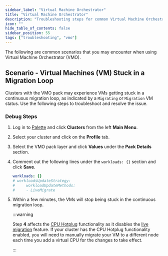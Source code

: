 ```yaml
---
sidebar_label: "Virtual Machine Orchestrator"
title: "Virtual Machine Orchestrator"
description: "Troubleshooting steps for common Virtual Machine Orchestrator scenarios."
icon: ""
hide_table_of_contents: false
sidebar_position: 55
tags: ["troubleshooting", "vmo"]
---
```


The following are common scenarios that you may encounter when using Virtual Machine Orchestrator (VMO).

## Scenario - Virtual Machines (VM) Stuck in a Migration Loop

Clusters with the VMO pack may experience VMs getting stuck in a continuous migration loop, as indicated by a
`Migrating` or `Migration` VM status. Use the following steps to troubleshoot and resolve the issue.

### Debug Steps

1. Log in to [Palette](https://console.spectrocloud.com) and click **Clusters** from the left **Main Menu**.

2. Select your cluster and click on the **Profile** tab.

3. Select the VMO pack layer and click **Values** under the **Pack Details** section.

4. Comment out the following lines under the `workloads: {}` section and click **Save**.

   ```yaml
   workloads: {}
   # workloadsUpdateStrategy:
   #     workloadUpdateMethods:
   #     - LiveMigrate
   ```

5. Within a few minutes, the VMs will stop being stuck in the continuous migration loop.

   :::warning

   Step **4** affects the [CPU Hotplug](../vm-management/create-manage-vm/enable-cpu-hotplug.md) functionality as it
   disables the [live migration](../vm-management/create-manage-vm/migrate-vm-to-different-node.md) feature. If your
   cluster has the CPU Hotplug functionality enabled, you will need to manually migrate your VM to a different node each
   time you add a virtual CPU for the changes to take effect.

   :::
